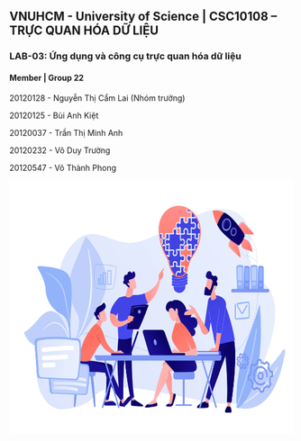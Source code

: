 ## VNUHCM - University of Science | CSC10108 – TRỰC QUAN HÓA DỮ LIỆU

### LAB-03: Ứng dụng và công cụ trực quan hóa dữ liệu

#### Member | Group 22

20120128 - Nguyễn Thị Cẩm Lai (Nhóm trưởng)

20120125 - Bùi Anh Kiệt

20120037 - Trần Thị Minh Anh

20120232 - Võ Duy Trường

20120547 - Võ Thành Phong

<img src="https://raw.githubusercontent.com/ntclai/PictureForMyProject/main/team22.png" style='width: 700px; height: 450px;'>
